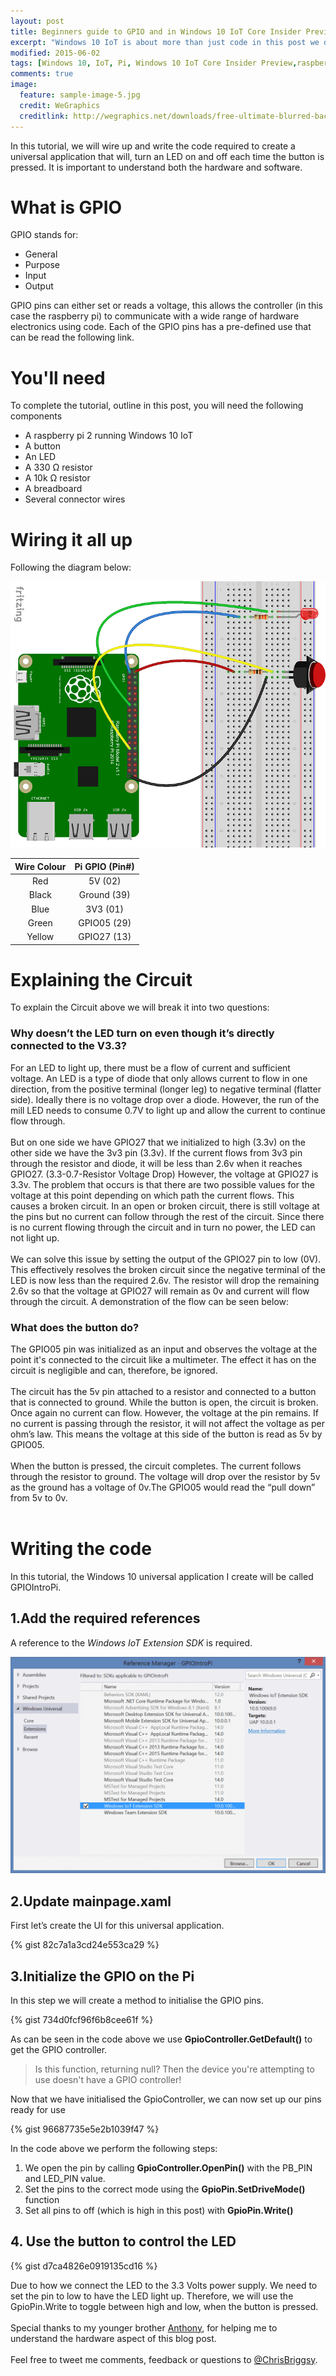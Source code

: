 ```yaml
---
layout: post
title: Beginners guide to GPIO and in Windows 10 IoT Core Insider Preview
excerpt: "Windows 10 IoT is about more than just code in this post we discuss explain both sides of the equation"
modified: 2015-06-02
tags: [Windows 10, IoT, Pi, Windows 10 IoT Core Insider Preview,raspberry Pi 2, GPIO, Circuit]
comments: true
image:
  feature: sample-image-5.jpg
  credit: WeGraphics
  creditlink: http://wegraphics.net/downloads/free-ultimate-blurred-background-pack/
---
```


In this tutorial, we will wire up and write the code required to create a universal application that will, turn an LED on and off each time the button is pressed. It is important to understand both the hardware and software.
 
# What is GPIO

GPIO stands for:

* General
* Purpose
* Input 
* Output

GPIO pins can either set or reads a voltage, this allows the controller (in this case the raspberry pi) to communicate with a wide range of hardware electronics using code. Each of the GPIO pins has a pre-defined use that can be read the following link.

# You'll need

To complete the tutorial, outline in this post, you will need the following components 

* A raspberry pi 2 running Windows 10 IoT
* A button
* An LED
* A 330 Ω resistor
* A 10k Ω resistor
* A breadboard 
* Several connector wires

# Wiring it all up

Following the diagram below:<br />

![Wireing diagram](/images/PushButton_bb-compressor.png)

|Wire Colour|Pi GPIO (Pin#)|
|:-------------:|:-------------:| 
|Red| 5V (02) | 
|Black| Ground (39)|
|Blue| 3V3 (01)|  
|Green| GPIO05 (29)|
|Yellow |GPIO27 (13)|  

# Explaining the Circuit

To explain the Circuit above we will break it into two questions:

### Why doesn’t the LED turn on even though it’s directly connected to the V3.3?

For an LED to light up, there must be a flow of current and sufficient voltage. An LED is a type of diode that only allows current to flow in one direction, from the positive terminal (longer leg) to negative terminal (flatter side). Ideally there is no voltage drop over a diode. However, the run of the mill LED needs to consume 0.7V to light up and allow the current to continue flow through.<br /><br />But on one side we have GPIO27 that we initialized to high (3.3v) on the other side we have the 3v3 pin (3.3v). If the current flows from 3v3 pin through the resistor and diode, it will be less than 2.6v when it reaches GPIO27. (3.3-0.7-Resistor Voltage Drop) However, the voltage at GPIO27 is 3.3v. The problem that occurs is that there are two possible values for the voltage at this point depending on which path the current flows. This causes a broken circuit. In an open or broken circuit, there is still voltage at the pins but no current can follow through the rest of the circuit. Since there is no current flowing through the circuit and in turn no power, the LED can not light up.<br /><br />We can solve this issue by setting the output of the GPIO27 pin to low (0V). This effectively resolves the broken circuit since the negative terminal of the LED is now less than the required 2.6v. The resistor will drop the remaining 2.6v so that the voltage at GPIO27 will remain as 0v and current will flow through the circuit. A demonstration of the flow can be seen below:

### What does the button do?

The GPIO05 pin was initialized as an input and observes the voltage at the point it's connected to the circuit like a multimeter. The effect it has on the circuit is negligible and can, therefore, be ignored.<br /><br />The circuit has the 5v pin attached to a resistor and connected to a button that is connected to ground. While the button is open, the circuit is broken. Once again no current can flow. However, the voltage at the pin remains. If no current is passing through the resistor, it will not affect the voltage as per ohm’s law. This means the voltage at this side of the button is read as 5v by GPIO05.<br /><br />When the button is pressed, the circuit completes. The current follows through the resistor to ground. The voltage will drop over the resistor by 5v as the ground has a voltage of 0v.The  GPIO05 would read the “pull down” from 5v to 0v. <br /><br />

# Writing the code

In this tutorial, the Windows 10 universal application I create will be called GPIOIntroPi.

## 1.Add the required references

A reference to the _Windows IoT Extension SDK_ is required. 

![Windows IoT Extension SDK](/images/2015-06-02_20-39-07-compressor.png)

## 2.Update mainpage.xaml

First let’s create the UI for this universal application.

{% gist 82c7a1a3cd24e553ca29 %}

## 3.Initialize the GPIO on the Pi

In this step we will create a method to initialise the GPIO pins.

{% gist 734d0fcf96f6b8cee61f %}

As can be seen in the code above we use __GpioController.GetDefault()__ to get the GPIO controller.

> Is this function, returning null? Then the device you're attempting to use doesn't have a GPIO controller!

Now that we have initialised the GpioController, we can now set up our pins ready for use 

{% gist 96687735e5e2b1039f47 %}

In the code above we perform the following steps:

1. We open the pin by calling __GpioController.OpenPin()__ with the PB_PIN and LED_PIN value.
2. Set the pins to the correct mode using the __GpioPin.SetDriveMode()__ function
3. Set all pins to off (which is high in this post) with __GpioPin.Write()__ 

## 4. Use the button to control the LED 

{% gist d7ca4826e0919135cd16 %}

Due to how we connect the LED to the 3.3 Volts power supply. We need to set the pin to low to have the LED light up.  Therefore, we will use the GpioPin.Write to toggle between high and low, when the button is pressed.<br /><br />Special thanks to my younger brother [Anthony](https://www.linkedin.com/in/briggsanthony), for helping me to understand the hardware aspect of this blog post.<br /><br />Feel free to tweet me comments, feedback or questions to [@ChrisBriggsy](https://twitter.com/ChrisBriggsy).



